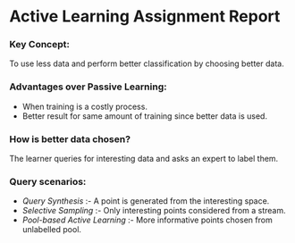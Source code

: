 Active Learning Assignment Report
=================================

### Key Concept:
To use less data and perform better classification by choosing better data.

### Advantages over Passive Learning:
* When training is a costly process.
* Better result for same amount of training since better data is used.

### How is better data chosen?
The learner queries for interesting data and asks an expert to label them.

### Query scenarios:
* <i>Query Synthesis</i> :- A point is generated from the interesting space.
* <i>Selective Sampling</i> :- Only interesting points considered from a stream.
* <i>Pool-based Active Learning</i> :- More informative points chosen from unlabelled pool.

